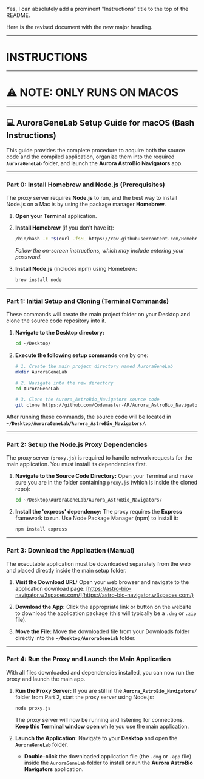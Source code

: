 Yes, I can absolutely add a prominent "Instructions" title to the top of the README.

Here is the revised document with the new major heading.

-----

# INSTRUCTIONS

-----

# ⚠️ NOTE: ONLY RUNS ON MACOS

-----

## 💻 AuroraGeneLab Setup Guide for macOS (Bash Instructions)

This guide provides the complete procedure to acquire both the source code and the compiled application, organize them into the required **`AuroraGeneLab`** folder, and launch the **Aurora AstroBio Navigators** app.

-----

### **Part 0: Install Homebrew and Node.js (Prerequisites)**

The proxy server requires **Node.js** to run, and the best way to install Node.js on a Mac is by using the package manager **Homebrew**.

1.  **Open your Terminal** application.

2.  **Install Homebrew** (if you don't have it):

    ```bash
    /bin/bash -c "$(curl -fsSL https://raw.githubusercontent.com/Homebrew/install/HEAD/install.sh)"
    ```

    *Follow the on-screen instructions, which may include entering your password.*

3.  **Install Node.js** (includes npm) using Homebrew:

    ```bash
    brew install node
    ```

-----

### **Part 1: Initial Setup and Cloning (Terminal Commands)**

These commands will create the main project folder on your Desktop and clone the source code repository into it.

1.  **Navigate to the Desktop directory:**

    ```bash
    cd ~/Desktop/
    ```

2.  **Execute the following setup commands** one by one:

    ```bash
    # 1. Create the main project directory named AuroraGeneLab
    mkdir AuroraGeneLab

    # 2. Navigate into the new directory
    cd AuroraGeneLab

    # 3. Clone the Aurora_AstroBio_Navigators source code
    git clone https://github.com/Codemaster-AR/Aurora_AstroBio_Navigators.git
    ```

After running these commands, the source code will be located in **`~/Desktop/AuroraGeneLab/Aurora_AstroBio_Navigators/`**.

-----

### **Part 2: Set up the Node.js Proxy Dependencies**

The proxy server (`proxy.js`) is required to handle network requests for the main application. You must install its dependencies first.

1.  **Navigate to the Source Code Directory:**
    Open your Terminal and make sure you are in the folder containing `proxy.js` (which is inside the cloned repo):

    ```bash
    cd ~/Desktop/AuroraGeneLab/Aurora_AstroBio_Navigators/
    ```

2.  **Install the 'express' dependency:**
    The proxy requires the **Express** framework to run. Use Node Package Manager (npm) to install it:

    ```bash
    npm install express
    ```

-----

### **Part 3: Download the Application (Manual)**

The executable application must be downloaded separately from the web and placed directly inside the main setup folder.

1.  **Visit the Download URL:**
    Open your web browser and navigate to the application download page:
    [https://astro-bio-navigator.w3spaces.com/](https://astro-bio-navigator.w3spaces.com/)

2.  **Download the App:**
    Click the appropriate link or button on the website to download the application package (this will typically be a `.dmg` or `.zip` file).

3.  **Move the File:**
    Move the downloaded file from your Downloads folder directly into the **`~/Desktop/AuroraGeneLab`** folder.

-----

### **Part 4: Run the Proxy and Launch the Main Application**

With all files downloaded and dependencies installed, you can now run the proxy and launch the main app.

1.  **Run the Proxy Server:**
    If you are still in the **`Aurora_AstroBio_Navigators/`** folder from Part 2, start the proxy server using Node.js:

    ```bash
    node proxy.js
    ```

    The proxy server will now be running and listening for connections. **Keep this Terminal window open** while you use the main application.

2.  **Launch the Application:**
    Navigate to your **Desktop** and open the **`AuroraGeneLab`** folder.

      * **Double-click** the downloaded application file (the `.dmg` or `.app` file) inside the `AuroraGeneLab` folder to install or run the **Aurora AstroBio Navigators** application.
